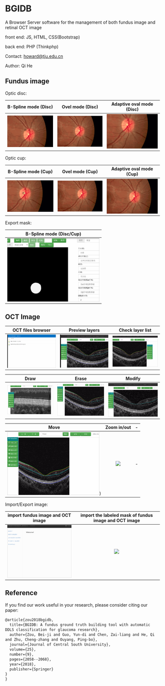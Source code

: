 # BGIDB

A Browser Server software for the management of both fundus image and retinal OCT image

front end: JS, HTML, CSS(Bootstrap)

back end: PHP (Thinkphp)

Contact: howard@tju.edu.cn

Author: Qi He

## Fundus image

Optic disc:

| B-Spline mode (Disc) | Ovel mode (Disc) | Adaptive oval mode (Disc) |
| :-------------: |:-------------:|:-------------:|
| ![](./recordGIF/b-spline.gif) |  ![](./recordGIF/oval.gif) | ![](./recordGIF/oval-and-modify.gif) |

Optic cup:

| B-Spline mode (Cup) | Ovel mode (Cup) | Adaptive oval mode (Cup) |
| :-------------: |:-------------:|:-------------:|
| ![](./recordGIF/b-spline-cup.gif) |  ![](./recordGIF/oval-cup.gif) | ![](./recordGIF/oval-and-modify-cup.gif) |

Export mask:

| B-Spline mode  (Disc/Cup) | 
| :-------------: |
| <img src="./recordGIF/mask.gif" width="300"> |

## OCT Image


| OCT files browser |Preview layers | Check layer list|
| :-------------: |:-------------:|:-------------:|
| ![](./recordGIF/file-browser.gif) |  ![](./recordGIF/preview.gif) | ![](./recordGIF/layer-list.gif) |

| Draw | Erase | Modify |
| :-------------: |:-------------:|:-------------:|
| ![](./recordGIF/pen.gif) |  ![](./recordGIF/erase.gif) | ![](./recordGIF/modify.gif) |

| Move | Zoom in/out | - |
| :-------------: |:-------------:|:-------------:|
| <img src="./recordGIF/move.gif" width="300">) |  <img src="./recordGIF/zoom-in-zoom-out.gif" width="300"> | - |


Import/Export image:

| import fundus image and OCT image | import the labeled mask of fundus image and OCT image |
| :-------------: | :-------------: |
| <img src="./recordGIF/import.gif" width="300"> | <img src="./recordGIF/export.gif" width="300"> |

## Reference
If you find our work useful in your research, please consider citing our paper:
```
@article{zou2018bgidb,
  title={BGIDB: A fundus ground truth building tool with automatic DDLS classification for glaucoma research},
  author={Zou, Bei-ji and Guo, Yun-di and Chen, Zai-liang and He, Qi and Zhu, Cheng-zhang and Ouyang, Ping-bo},
  journal={Journal of Central South University},
  volume={25},
  number={9},
  pages={2058--2068},
  year={2018},
  publisher={Springer}
}
}
```
